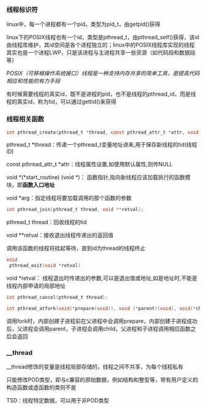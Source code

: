 ### 线程标识符

linux中，每一个进程都有一个pid，类型为pid_t，由getpid()获得

linux下的POSIX线程也有一个id，类型是pthread_t，由pthread_self()获得，该id由线程库维护，其id空间是各个进程独立的；linux中的POSIX线程库实现的线程其实也是一个进程LWP，只是该进程与主进程共享一些资源（如代码段和数据段等）

_POSIX（可移植操作系统接口）线程是一种支持内存共享的简单工具，是提高代码相应和性能的有力手段_

有时候需要线程的真实id，既不是进程的pid，也不是线程的pthread_id，而是线程的真实id，称为tid，可以通过gettid()来获得

### 线程相关函数

```c
int pthread_create(pthread_t *thread, const pthread_attr_t *attr, void *(*start_routine) (void *), void *arg);
```
pthread_t *thread：传递一个pthread_t变量地址进来,用于保存新线程的tid(线程ID)

const pthread_attr_t *attr：线程属性设置,如使用默认属性,则传NULL

void *(*start_routine) (void *)： 函数指针,指向新线程应该加载执行的函数模块，即**函数入口地址**

void *arg：指定线程将要加载调用的那个函数的参数

```c
int pthread_join(pthread_t thread, void **retval);
```
pthread_t thread：回收线程的tid

void **retval：接收退出线程传递出的返回值

调用该函数的线程将挂起等待，直到id为thread的线程终止

```c
void
 pthread_exit(void *retval)
```
void *retval： 线程退出时传递出的参数,可以是退出值或地址,如是地址时,不能是线程内部申请的局部地址

```c
int pthread_cancel(pthread_t thread);
```

```c
int pthread_atfork(void(*prepare(void)), void (*parent)(void), void(*child)(void));
```

调用fork时，内部创建子进程前在父进程中会调用prepare，内部创建子进程成功后，父进程会调用parent，子进程会调用child，父进程和子进程调用相应函数之后会返回


### __thread

__thread修饰的变量是线程局部存储的，线程之间不共享，为每个线程私有

只能修改POD类型，即与c兼容的原始数据，例如结构和整型等，带有用户定义的构造函数或虚函数的类则不是

TSD：线程特定数据，可以用于非POD类型
